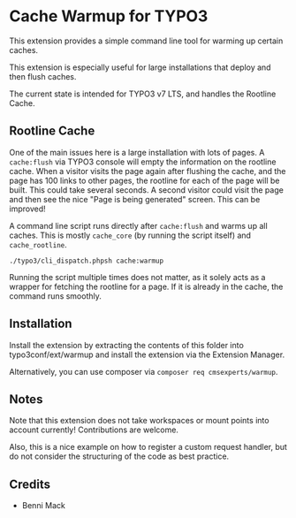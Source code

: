 # Cache Warmup for TYPO3

This extension provides a simple command line tool for warming up
certain caches.

This extension is especially useful for large installations that deploy and
then flush caches.

The current state is intended for TYPO3 v7 LTS, and handles
the Rootline Cache.


## Rootline Cache
One of the main issues here is a large installation with lots of
pages. A `cache:flush` via TYPO3 console will empty the information
on the rootline cache. When a visitor visits the page again after
flushing the cache, and the page has 100 links to other pages, the
rootline for each of the page will be built. This could take
several seconds. A second visitor could visit the page and then
see the nice "Page is being generated" screen. This can be improved!

A command line script runs directly after `cache:flush` and warms
up all caches. This is mostly `cache_core` (by running the script
itself) and `cache_rootline`.

```
./typo3/cli_dispatch.phpsh cache:warmup
```

Running the script multiple times does not matter, as it solely
acts as a wrapper for fetching the rootline for a page. If it is
already in the cache, the command runs smoothly.

## Installation

Install the extension by extracting the contents of this folder into
typo3conf/ext/warmup and install the extension via the Extension Manager.

Alternatively, you can use composer via `composer req cmsexperts/warmup`.


## Notes

Note that this extension does not take workspaces or mount points
into account currently! Contributions are welcome.

Also, this is a nice example on how to register a custom request
handler, but do not consider the structuring of the code as best
practice.


## Credits

* Benni Mack
